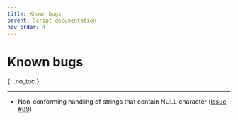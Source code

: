 ```yaml
---
title: Known bugs
parent: Script documentation
nav_order: 4
---
```


# Known bugs
{: .no_toc }

---

- Non-conforming handling of strings that contain NULL character ([Issue #89](https://github.com/TheQwertiest/foo_spider_monkey_panel/issues/89))
